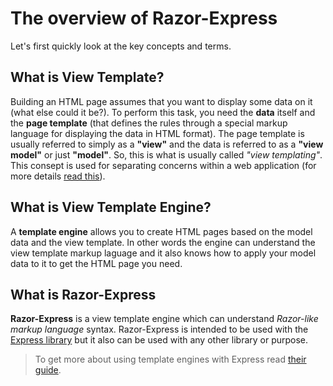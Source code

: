 # The overview of Razor-Express

Let's first quickly look at the key concepts and terms.

What is View Template?
---
Building an HTML page assumes that you want to display some data on it (what else could it be?). To perform this task, you need the **data** itself and the **page template** (that defines the rules through a special markup language for displaying the data in HTML format). The page template is usually referred to simply as a **"view"** and the data is referred to as a **"view model"** or just **"model"**. So, this is what is usually called *"view templating"*. This consept is used for separating concerns within a web application (for more details [read this](https://docs.microsoft.com/en-us/aspnet/core/mvc/overview)).

What is View Template Engine?
---
A **template engine** allows you to create HTML pages based on the model data and the view template. In other words the engine can understand the view template markup laguage and it also knows how to apply your model data to it to get the HTML page you need.

What is Razor-Express
---
**Razor-Express** is a view template engine which can understand *Razor-like markup language* syntax. Razor-Express is intended to be used with the [Express library](https://expressjs.com/) but it also can be used with any other library or purpose.

> To get more about using template engines with Express read [their guide](https://expressjs.com/en/guide/using-template-engines.html).
